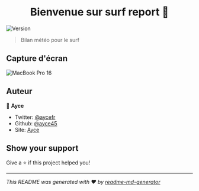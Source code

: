 <h1 align="center">Bienvenue sur surf report 👋</h1>
<p>
  <img alt="Version" src="https://img.shields.io/badge/version-1-blue.svg?cacheSeconds=2592000" />
</p>

> Bilan météo pour le surf

## Capture d'écran
![MacBook Pro 16](https://user-images.githubusercontent.com/32338891/145376389-5ba0e27f-7224-4273-93e1-889200cd3b32.png)

## Auteur

👤 **Ayce**

* Twitter: [@aycefr](https://twitter.com/ayce_fr)
* Github: [@ayce45](https://github.com/ayce45)
* Site: [Ayce](https://ayce.fr)

## Show your support

Give a ⭐️ if this project helped you!

***
_This README was generated with ❤️ by [readme-md-generator](https://github.com/kefranabg/readme-md-generator)_

